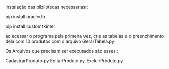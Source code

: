 instalação das bibliotecas necessarias :

pip install oracledb

pip install customtkinter


ao ecessar o programa pela primeira vez, crie as tabelas e o preenchimento dela com 10 produtos  com o arquivo GerarTabela.py

Os Arquivos que precisam ser executados são esses :

CadastrarProduto.py
EditarProduto.py
ExcluirProduto.py
